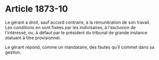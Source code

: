 # Article 1873-10

Le gérant a droit, sauf accord contraire, à la rémunération de son travail. Les conditions en sont fixées par les indivisaires, à l'exclusion de l'intéressé, ou, à défaut par le président du tribunal de grande instance statuant à titre provisionnel.

Le gérant répond, comme un mandataire, des fautes qu'il commet dans sa gestion.
